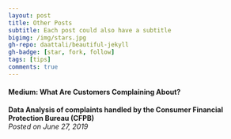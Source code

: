 ```yaml
---
layout: post
title: Other Posts
subtitle: Each post could also have a subtitle
bigimg: /img/stars.jpg
gh-repo: daattali/beautiful-jekyll
gh-badge: [star, fork, follow]
tags: [tips]
comments: true
---
```



#### Medium: What Are Customers Complaining About?
**Data Analysis of complaints handled by the Consumer Financial Protection Bureau (CFPB)**  
*Posted on June 27, 2019*  
